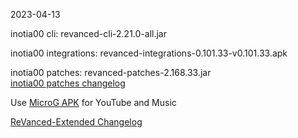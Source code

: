 2023-04-13
  
inotia00 cli: revanced-cli-2.21.0-all.jar  

inotia00 integrations: revanced-integrations-0.101.33-v0.101.33.apk  

inotia00 patches: revanced-patches-2.168.33.jar  
[inotia00 patches changelog](https://github.com/inotia00/revanced-patches/releases/tag/v2.168.33)  

Use [MicroG APK](https://github.com/inotia00/VancedMicroG/releases/latest/download/microg.apk) for YouTube and Music

[ReVanced-Extended Changelog](https://github.com/Kingsmanvn-Official/ReVanced-Extended/blob/main/changelog.md)
